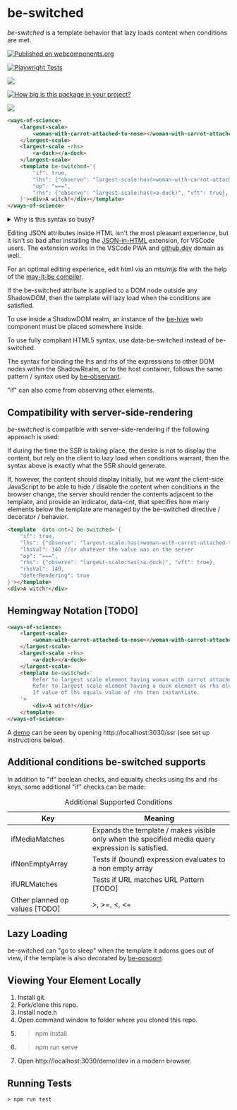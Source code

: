 # be-switched 

*be-switched* is a template behavior that lazy loads content when conditions are met.

[![Published on webcomponents.org](https://img.shields.io/badge/webcomponents.org-published-blue.svg)](https://www.webcomponents.org/element/be-switched)

[![Playwright Tests](https://github.com/bahrus/be-switched/actions/workflows/CI.yml/badge.svg)](https://github.com/bahrus/be-switched/actions/workflows/CI.yml)

<a href="https://nodei.co/npm/be-switched/"><img src="https://nodei.co/npm/be-switched.png"></a>

[![How big is this package in your project?](https://img.shields.io/bundlephobia/minzip/be-switched?style=for-the-badge)](https://bundlephobia.com/result?p=be-switched)

<img src="http://img.badgesize.io/https://cdn.jsdelivr.net/npm/be-switched?compression=gzip">

```html
<ways-of-science>
    <largest-scale>
        <woman-with-carrot-attached-to-nose></woman-with-carrot-attached-to-nose>
    </largest-scale>
    <largest-scale -rhs>
        <a-duck></a-duck>
    </largest-scale>
    <template be-switched='{
        "if": true,
        "lhs": {"observe": "largest-scale:has(>woman-with-carrot-attached-to-nose", "vft": true},
        "op": "===",
        "rhs": {"observe": "largest-scale:has(>a-duck)", "vft": true},
    }'><div>A witch!</div></template>
</ways-of-science>
```

<details>
    <summary>Why is this syntax so busy?</summary>

1.  We are demonstrating a capability most conditional syntax doesn't support -- the ability to monitor siblings (some might consider that a bug rather than a feature.)
2.  In my view, if built-in template instantiation ever lands in the browser, it ought to optionally support the beautiful syntax demonstrated by Vue, and other templating libraries -- not requiring a template wrapper around single element tags.  Because it ought to be able to wrap it in a template during the processing.  However, the syntax we are showing is the syntax that would be delivered to the browser.  And this decorator / behavior, together with its counterpart, be-repeated, aren't guaranteed to be loaded during template instantiation.  In that scenario, where it isn't loaded yet, template instantiation punts, allowing the behavior to perform the conditional logic progressively in the live DOM tree.  We don't want to load content prematurely, because that's wasteful.
</details>

Editing JSON attributes inside HTML isn't the most pleasant experience, but it isn't so bad after installing the [JSON-in-HTML](https://marketplace.visualstudio.com/items?itemName=andersonbruceb.json-in-html) extension, for VSCode users.  The extension works in the VSCode PWA and [github.dev](https://github.dev/bahrus/be-switched) domain as well.

For an optimal editing experience, edit html via an mts/mjs file with the help of the [may-it-be compiler](https://github.com/bahrus/may-it-be).

If the be-switched attribute is applied to a DOM node outside any ShadowDOM, then the template will lazy load when the conditions are satisfied.

To use inside a ShadowDOM realm, an instance of the [be-hive](https://github.dev/bahrus/be-hive) web component must be placed somewhere inside.

To use fully compliant HTML5 syntax, use data-be-switched instead of be-switched.

The syntax for binding the lhs and rhs of the expressions to other DOM nodes within the ShadowRealm, or to the host container, follows the same pattern / syntax used by [be-observant](https://github.com/bahrus/be-observant#syntax-in-depth).

"if" can also come from observing other elements.

## Compatibility with server-side-rendering

*be-switched* is compatible with server-side-rendering if the following approach is used:

If during the time the SSR is taking place, the desire is not to display the content, but rely on the client to lazy load when conditions warrant, then the syntax above is exactly what the SSR should generate.

If, however, the content should display initially, but we want the client-side JavaScript to be able to hide / disable the content when conditions in the browser change, the server should render the contents adjacent to the template, and provide an indicator, data-cnt, that specifies how many elements below the template are managed by the be-switched directive / decorator / behavior.

```html
<template  data-cnt=2 be-switched='{
    "if": true,
    "lhs": {"observe": "largest-scale:has(>woman-with-carrot-attached-to-nose", "vft": true},
    "lhsVal": 140 //or whatever the value was on the server
    "op": "===",
    "rhs": {"observe": "largest-scale:has(>a-duck)", "vft": true},
    "rhsVal": 140,
    "deferRendering": true 
}'></template>
<div>A witch!</div>
```

## Hemingway Notation [TODO]


```html
<ways-of-science>
    <largest-scale>
        <woman-with-carrot-attached-to-nose></woman-with-carrot-attached-to-nose>
    </largest-scale>
    <largest-scale -rhs>
        <a-duck></a-duck>
    </largest-scale>
    <template be-switched='
        Refer to largest scale element having woman with carrot attached to nose element as lhs element.
        Refer to largest scale element having a duck element as rhs element.
        If value of lhs equals value of rhs then instantiate.
    '>
        <div>A witch!</div>
    </template>
</ways-of-science>
```




A [demo](https://github.com/bahrus/be-switched/blob/baseline/demo/ssr.html) can be seen by opening http://localhost:3030/ssr (see set up instructions below).



## Additional conditions be-switched supports

In addition to "if" boolean checks, and equality checks using lhs and rhs keys, some additional "if" checks can be made:

<table>
    <caption>Additional Supported Conditions
    <thead>
        <tr>
            <th>Key</th>
            <th>Meaning</th>
        </tr>
    </thead>
    <tbody>
        <tr>
            <td>ifMediaMatches</td>
            <td>Expands the template / makes visible only when the specified media query expression is satisfied.</td>
        </tr>
        <tr>
            <td>ifNonEmptyArray</td>
            <td>Tests if (bound) expression evaluates to a non empty array</td>
        </tr>
        <tr>
            <td>ifURLMatches</td>
            <td>Tests if URL matches URL Pattern [TODO]</td>
        </tr>
        <tr>
            <td>Other planned op values [TODO]</td>
            <td>>, >=, <, <=</td>
    </tbody>
</table>

## Lazy Loading

be-switched can "go to sleep" when the template it adorns goes out of view, if the template is also decorated by [be-oosoom](https://github.com/be-oosoom).

## Viewing Your Element Locally

1.  Install git.
2.  Fork/clone this repo.
3.  Install node.h
4.  Open command window to folder where you cloned this repo.
5.  > npm install
6.  > npm run serve
7.  Open http://localhost:3030/demo/dev in a modern browser.

## Running Tests

```
> npm run test
```